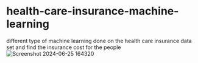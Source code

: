# health-care-insurance-machine-learning
different type of machine learning done on the health  care insurance data set and find the insurance cost for the people
![Screenshot 2024-06-25 164320](https://github.com/vijayakumar-github/health-care-insurance-machine-learning/assets/167075401/59685a86-40e6-4940-93f5-3a65517ebf81)
